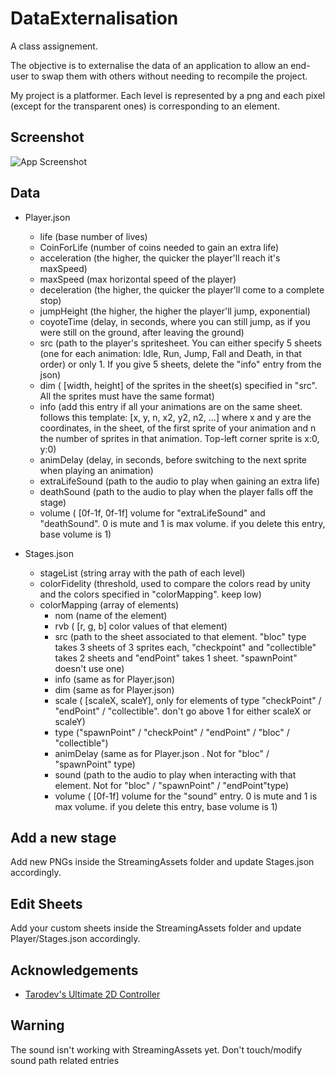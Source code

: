 
# DataExternalisation

A class assignement.

The objective is to externalise the data of an application to allow an end-user to 
swap them with others without needing to recompile the project.

My project is a platformer. Each level is represented by a png and each pixel 
(except for the transparent ones) is corresponding to an element.

## Screenshot

![App Screenshot](https://ibb.co/PFKprkd)


## Data
- Player.json
    - life (base number of lives)
    - CoinForLife (number of coins needed to gain an extra life)
    - acceleration (the higher, the quicker the player'll reach it's maxSpeed)
    - maxSpeed (max horizontal speed of the player)
    - deceleration (the higher, the quicker the player'll come to a complete stop)
    - jumpHeight (the higher, the higher the player'll jump, exponential)
    - coyoteTime (delay, in seconds, where you can still jump, as if you were still on the ground, after leaving the ground)
    - src (path to the player's spritesheet. You can either specify 5 sheets (one for each animation: Idle, Run, Jump, Fall and Death, in that order) or only 1. If you give 5 sheets, delete the "info" entry from the json)
    - dim ( [width, height] of the sprites in the sheet(s) specified in "src". All the sprites must have the same format)
    - info (add this entry if all your animations are on the same sheet. follows this template: [x, y, n, x2, y2, n2, ...] where x and y are the coordinates, in the sheet, of the first sprite of your animation and n the number of sprites in that animation. Top-left corner sprite is x:0, y:0)
    - animDelay (delay, in seconds, before switching to the next sprite when playing an animation) 
    - extraLifeSound (path to the audio to play when gaining an extra life)
    - deathSound (path to the audio to play when the player falls off the stage)
    - volume ( [0f-1f, 0f-1f] volume for "extraLifeSound" and "deathSound". 0 is mute and 1 is max volume. if you delete this entry, base volume is 1)
    
- Stages.json
    - stageList (string array with the path of each level)
    - colorFidelity (threshold, used to compare the colors read by unity and the colors specified in "colorMapping". keep low)
    - colorMapping (array of elements)
        - nom (name of the element)
        - rvb ( [r, g, b] color values of that element)
        - src (path to the sheet associated to that element. "bloc" type takes 3 sheets of 3 sprites each, "checkpoint" and "collectible" takes 2 sheets and "endPoint" takes 1 sheet. "spawnPoint" doesn't use one)
        - info (same as for Player.json)
        - dim (same as for Player.json)
        - scale ( [scaleX, scaleY], only for elements of type "checkPoint" / "endPoint" / "collectible". don't go above 1 for either scaleX or scaleY)
        - type ("spawnPoint" / "checkPoint" / "endPoint" / "bloc" / "collectible")
        - animDelay (same as for Player.json . Not for "bloc" / "spawnPoint" type)
        - sound (path to the audio to play when interacting with that element. Not for "bloc" / "spawnPoint" / "endPoint"type)
        - volume ( [0f-1f] volume for the "sound" entry. 0 is mute and 1 is max volume. if you delete this entry, base volume is 1)

## Add a new stage
Add new PNGs inside the StreamingAssets folder and update Stages.json accordingly.

## Edit Sheets
Add your custom sheets inside the StreamingAssets folder and update Player/Stages.json accordingly.

## Acknowledgements

 - [Tarodev's Ultimate 2D Controller](https://github.com/Matthew-J-Spencer/Ultimate-2D-Controller)

## Warning
The sound isn't working with StreamingAssets yet. Don't touch/modify sound path related entries
